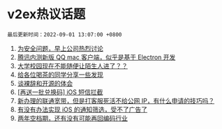 # v2ex热议话题

`最后更新时间：2022-09-01 13:07:00 +0800`

1. [为安全问题，早上公司热烈讨论](https://www.v2ex.com/t/876693)
1. [腾讯内测新版 QQ mac 客户端，似乎是基于 Electron 开发](https://www.v2ex.com/t/876823)
1. [大学校园现在不能随便让陌生人进了？？](https://www.v2ex.com/t/876910)
1. [给各位喝茶的同学分享一些发现](https://www.v2ex.com/t/876775)
1. [谈裸辞和开源的体会](https://www.v2ex.com/t/876779)
1. [[再送一批兑换码] iOS 短信拦截](https://www.v2ex.com/t/876876)
1. [新办理的联通宽带，但是打客服死活不给公网 IP，有什么申请的技巧吗？](https://www.v2ex.com/t/876770)
1. [有没有办法实现 iOS 的通知筛选，受不了广告了](https://www.v2ex.com/t/876883)
1. [两年空档期，还有没有可能再回编码行业](https://www.v2ex.com/t/876840)

